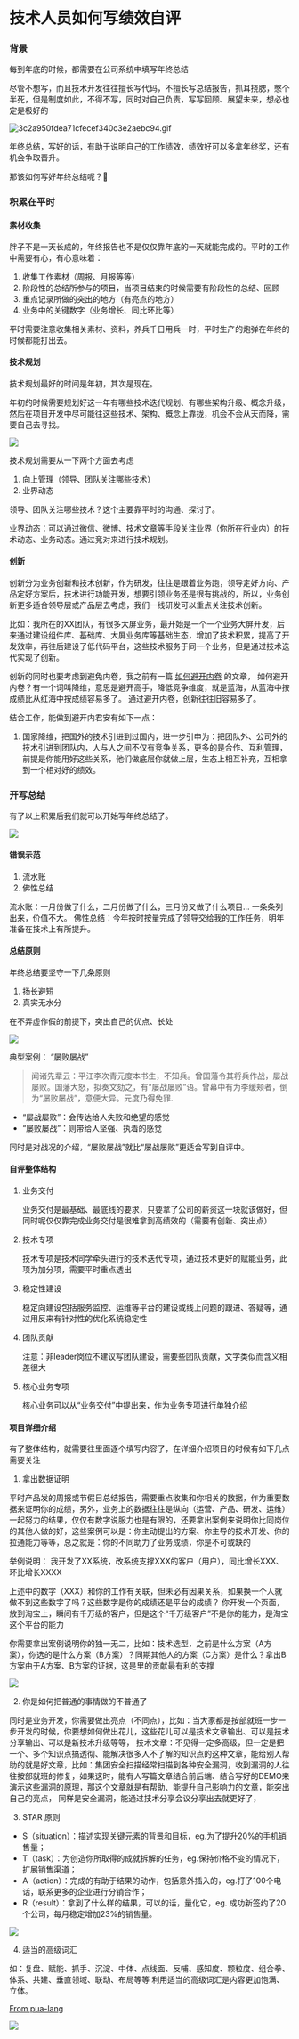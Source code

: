 # 技术人员如何写绩效自评

### 背景

每到年底的时候，都需要在公司系统中填写年终总结

尽管不想写，而且技术开发往往擅长写代码，不擅长写总结报告，抓耳挠腮，憋个半死，但是制度如此，不得不写，同时对自己负责，写写回顾、展望未来，想必也定是极好的

![3c2a950fdea71cfecef340c3e2aebc94.gif](https://fudongdong-statics.oss-cn-beijing.aliyuncs.com/images/20220219/f6dd773f6d834037bf4a9f7d4a193630.gif?x-oss-process=image/resize,w_800/quality,q_80)


年终总结，写好的话，有助于说明自己的工作绩效，绩效好可以多拿年终奖，还有机会争取晋升。

那该如何写好年终总结呢？🤔


### 积累在平时

#### 素材收集
胖子不是一天长成的，年终报告也不是仅仅靠年底的一天就能完成的。平时的工作中需要有心，有心意味着：

1. 收集工作素材（周报、月报等等）
2. 阶段性的总结所参与的项目，当项目结束的时候需要有阶段性的总结、回顾
3. 重点记录所做的突出的地方（有亮点的地方）
4. 业务中的关键数字（业务增长、同比环比等）

平时需要注意收集相关素材、资料，养兵千日用兵一时，平时生产的炮弹在年终的时候都能打出去。

#### 技术规划

技术规划最好的时间是年初，其次是现在。

年初的时候需要规划好这一年有哪些技术迭代规划、有哪些架构升级、概念升级，然后在项目开发中尽可能往这些技术、架构、概念上靠拢，机会不会从天而降，需要自己去寻找。

![](https://fudongdong-statics.oss-cn-beijing.aliyuncs.com/images/20220219/2d052d98c01e401b86152f572bcd7839.png?x-oss-process=image/resize,w_800/quality,q_80)

技术规划需要从一下两个方面去考虑

1. 向上管理（领导、团队关注哪些技术）
2. 业界动态

领导、团队关注哪些技术？这个主要靠平时的沟通、探讨了。

业界动态：可以通过微信、微博、技术文章等手段关注业界（你所在行业内）的技术动态、业务动态。通过竞对来进行技术规划。

#### 创新

创新分为业务创新和技术创新，作为研发，往往是跟着业务跑，领导定好方向、产品定好方案后，技术进行功能开发，想要引领业务还是很有挑战的，所以，业务创新更多适合领导层或产品层去考虑，我们一线研发可以重点关注技术创新。

比如：我所在的XX团队，有很多大屏业务，最开始是一个一个业务大屏开发，后来通过建设组件库、基础库、大屏业务库等基础生态，增加了技术积累，提高了开发效率，再往后建设了低代码平台，这些技术服务于同一个业务，但是通过技术迭代实现了创新。

创新的同时也要考虑到避免内卷，我之前有一篇 [如何避开内卷](https://fudongdong.com/life/involution.html) 的文章，
如何避开内卷？有一个词叫降维，意思是避开高手，降低竞争维度，就是蓝海，从蓝海中按成绩比从红海中按成绩容易多了。
通过避开内卷，创新往往旧容易多了。

结合工作，能做到避开内君安有如下一点：
1. 国家降维，把国外的技术引进到过国内，进一步引申为：把团队外、公司外的技术引进到团队内，人与人之间不仅有竞争关系，更多的是合作、互利管理，前提是你能用好这些关系，他们做底层你就做上层，生态上相互补充，互相拿到一个相对好的绩效。


### 开写总结

有了以上积累后我们就可以开始写年终总结了。

![](https://fudongdong-statics.oss-cn-beijing.aliyuncs.com/images/20220219/748f3f3f673b442ba27b41dd8018c644.png?x-oss-process=image/resize,w_800/quality,q_80)

#### 错误示范

1. 流水账
2. 佛性总结

流水账：一月份做了什么，二月份做了什么，三月份又做了什么项目… 一条条列出来，价值不大。
佛性总结：今年按时按量完成了领导交给我的工作任务，明年准备在技术上有所提升。

#### 总结原则

年终总结要坚守一下几条原则

1. 扬长避短
2. 真实无水分

在不弄虚作假的前提下，突出自己的优点、长处

![](https://fudongdong-statics.oss-cn-beijing.aliyuncs.com/images/20220219/0600a3c582b64e6aa5ab4b2021e0179e.png?x-oss-process=image/resize,w_800/quality,q_80)


典型案例： “屡败屡战”

> 闻诸先辈云：平江李次青元度本书生，不知兵。曾国藩令其将兵作战，屡战屡败。国藩大怒，拟奏文劾之，有“屡战屡败”语。曾幕中有为李缓颊者，倒为“屡败屡战”，意便大异。元度乃得免罪.

* “屡战屡败”：会传达给人失败和绝望的感觉
* “屡败屡战”：则带给人坚强、执着的感觉

同时是对战况的介绍，“屡败屡战”就比“屡战屡败”更适合写到自评中。

#### 自评整体结构

1. 业务交付

    业务交付是最基础、最底线的要求，只要拿了公司的薪资这一块就该做好，但同时呢仅仅靠完成业务交付是很难拿到高绩效的（需要有创新、突出点）


2. 技术专项

    技术专项是技术同学牵头进行的技术迭代专项，通过技术更好的赋能业务，此项为加分项，需要平时重点透出


3. 稳定性建设

    稳定向建设包括服务监控、运维等平台的建设或线上问题的跟进、答疑等，通过用反来有针对性的优化系统稳定性


4. 团队贡献

    注意：非leader岗位不建议写团队建设，需要些团队贡献，文字类似而含义相差很大


5. 核心业务专项

    核心业务可以从“业务交付”中提出来，作为业务专项进行单独介绍

#### 项目详细介绍

有了整体结构，就需要往里面逐个填写内容了，在详细介绍项目的时候有如下几点需要关注


1. 拿出数据证明

平时产品发的周报或节假日总结报告，需要重点收集和你相关的数据，作为重要数据来证明你的成绩，另外，业务上的数据往往是纵向（运营、产品、研发、运维）一起努力的结果，仅仅有数字说服力也是有限的，还要拿出案例来说明你比同岗位的其他人做的好，这些案例可以是：你主动提出的方案、你主导的技术开发、你的拉通能力等等，总之就是：你的不同助力了业务成绩，你是不可或缺的

举例说明：
我开发了XX系统，改系统支撑XXX的客户（用户），同比增长XXX、环比增长XXXX

上述中的数字（XXX）和你的工作有关联，但未必有因果关系，如果换一个人就做不到这些数字了吗？这些数字是你的成绩还是平台的成绩？
你开发一个页面，放到淘宝上，瞬间有千万级的客户，但是这个“千万级客户”不是你的能力，是淘宝这个平台的能力


你需要拿出案例说明你的独一无二，比如：技术选型，之前是什么方案（A方案），你选的是什么方案（B方案）？同期其他人的方案（C方案）是什么？拿出B方案由于A方案、B方案的证据，这是里的贡献最有利的支撑

![](https://fudongdong-statics.oss-cn-beijing.aliyuncs.com/images/20220220/902ec797ff584baa8085df718649141c.png?x-oss-process=image/resize,w_800/quality,q_80)


2. 你是如何把普通的事情做的不普通了

同时是业务开发，你需要做出亮点（不同点），比如：当大家都是按部就班一步一步开发的时候，你要想如何做出花儿，这些花儿可以是技术文章输出、可以是技术分享输出、可以是新技术升级等等，
技术文章：不见得一定多高级，但一定是把一个、多个知识点搞透彻、能解决很多人不了解的知识点的这种文章，能给别人帮助的就是好文章，比如：集团安全扫描经常扫描到各种安全漏洞，收到漏洞的人往往按部就班的修复，如果这时，能有人写篇文章结合前后端、结合写好的DEMO来演示这些漏洞的原理，那这个文章就是有帮助、能提升自己影响力的文章，能突出自己的亮点，
同样是安全漏洞，能通过技术分享会议分享出去就更好了，


3. STAR 原则

* S（situation）：描述实现关键元素的背景和目标，eg.为了提升20%的手机销售量；
* T（task）：为创造你所取得的成就拆解的任务，eg.保持价格不变的情况下，扩展销售渠道；
* A（action）：完成的有助于结果的动作，包括意外插入的，eg.打了100个电话，联系更多的企业进行分销合作；
* R（result）：拿到了什么样的结果，可以的话，量化它，eg. 成功新签约了20个公司，每月稳定增加23%的销售量。

![](https://fudongdong-statics.oss-cn-beijing.aliyuncs.com/images/20220220/8b9fde33e8bf45808cac63c730bf966a.png?x-oss-process=image/resize,w_800/quality,q_80)


4. 适当的高级词汇

如：复盘、赋能、抓手、沉淀、中体、点线面、反哺、感知度、颗粒度、组合拳、体系、共建、垂直领域、联动、布局等等
利用适当的高级词汇是内容更加饱满、立体。

[From pua-lang](https://github.com/flaneur2020/pua-lang)

![](https://fudongdong-statics.oss-cn-beijing.aliyuncs.com/images/20220220/192c31ad9eb54c26893274607877f4d6.png?x-oss-process=image/resize,w_800/quality,q_80)

